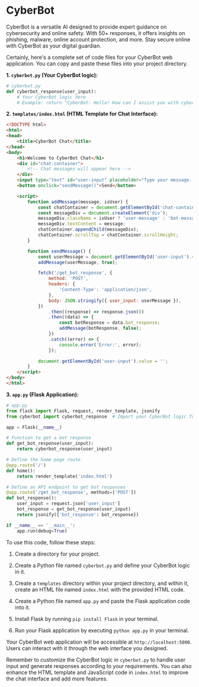 # CyberBot
CyberBot is a versatile AI designed to provide expert guidance on cybersecurity and online safety. With 50+ responses, it offers insights on phishing, malware, online account protection, and more. Stay secure online with CyberBot as your digital guardian.


Certainly, here's a complete set of code files for your CyberBot web application. You can copy and paste these files into your project directory.

**1. `cyberbot.py` (Your CyberBot logic):**

```python
# cyberbot.py
def cyberbot_response(user_input):
    # Your CyberBot logic here
    # Example: return "CyberBot: Hello! How can I assist you with cybersecurity and online safety today?"
```

**2. `templates/index.html` (HTML Template for Chat Interface):**

```html
<!DOCTYPE html>
<html>
<head>
    <title>CyberBot Chat</title>
</head>
<body>
    <h1>Welcome to CyberBot Chat</h1>
    <div id="chat-container">
        <!-- Chat messages will appear here -->
    </div>
    <input type="text" id="user-input" placeholder="Type your message...">
    <button onclick="sendMessage()">Send</button>

    <script>
        function addMessage(message, isUser) {
            const chatContainer = document.getElementById('chat-container');
            const messageDiv = document.createElement('div');
            messageDiv.className = isUser ? 'user-message' : 'bot-message';
            messageDiv.textContent = message;
            chatContainer.appendChild(messageDiv);
            chatContainer.scrollTop = chatContainer.scrollHeight;
        }

        function sendMessage() {
            const userMessage = document.getElementById('user-input').value;
            addMessage(userMessage, true);

            fetch('/get_bot_response', {
                method: 'POST',
                headers: {
                    'Content-Type': 'application/json',
                },
                body: JSON.stringify({ user_input: userMessage }),
            })
                .then((response) => response.json())
                .then((data) => {
                    const botResponse = data.bot_response;
                    addMessage(botResponse, false);
                })
                .catch((error) => {
                    console.error('Error:', error);
                });

            document.getElementById('user-input').value = '';
        }
    </script>
</body>
</html>
```

**3. `app.py` (Flask Application):**

```python
# app.py
from flask import Flask, request, render_template, jsonify
from cyberbot import cyberbot_response  # Import your CyberBot logic function

app = Flask(__name__)

# Function to get a bot response
def get_bot_response(user_input):
    return cyberbot_response(user_input)

# Define the home page route
@app.route('/')
def home():
    return render_template('index.html')

# Define an API endpoint to get bot responses
@app.route('/get_bot_response', methods=['POST'])
def bot_response():
    user_input = request.json['user_input']
    bot_response = get_bot_response(user_input)
    return jsonify({'bot_response': bot_response})

if __name__ == '__main__':
    app.run(debug=True)
```

To use this code, follow these steps:

1. Create a directory for your project.

2. Create a Python file named `cyberbot.py` and define your CyberBot logic in it.

3. Create a `templates` directory within your project directory, and within it, create an HTML file named `index.html` with the provided HTML code.

4. Create a Python file named `app.py` and paste the Flask application code into it.

5. Install Flask by running `pip install Flask` in your terminal.

6. Run your Flask application by executing `python app.py` in your terminal.

Your CyberBot web application will be accessible at `http://localhost:5000`. Users can interact with it through the web interface you designed.

Remember to customize the CyberBot logic in `cyberbot.py` to handle user input and generate responses according to your requirements. You can also enhance the HTML template and JavaScript code in `index.html` to improve the chat interface and add more features.
